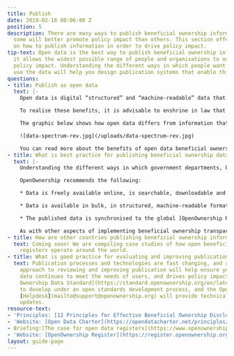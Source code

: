 ```yaml
---
title: Publish
date: 2019-02-16 00:06:00 Z
position: 5
description: There are many ways to publish beneficial ownership information publicly;
  some will better promote policy impact than others. This section offers guidance
  on how to publish information in order to drive policy impact.
tip-text: Open data is the best way to publish beneficial ownership information, as
  it allows the widest possible range of people and organisations to use it to drive
  policy impact. Understanding the different ways in which people want to access and
  use the data will help you design publication systems that enable this.
questions:
- title: Publish as open data
  text: |-
    Open data is digital “structured” and “machine-readable” data that is available free of charge and can be used and reused by anyone. Making the beneficial ownership data that you publish available as open data means it is easier for people and organisations to use it for public benefit. Structured data makes is possible to link beneficial ownership information with other data and improves the quality of the data. This helps ensure that your beneficial ownership register fulfills your policy goals.

    To realise these benefits, it is advisable to enshrine in law that the data you publish will be available as open data. Whilst enshrining in law public access to the data is of course important, open data goes further and can unlock additional policy impact. For example, you could include reference to publishing data “in accordance with the globally accepted principles and standards for open data in the [Open Data Charter](https://opendatacharter.net/principles/)".

    The graphic below shows how open data differs from information that is simply publicly available.

    ![data-spectrum-rev.jpg](/uploads/data-spectrum-rev.jpg)

    You can read more about the benefits of open data beneficial ownership information in our briefing - [the case for open data registers](https://www.openownership.org/uploads/briefing-on-beneficial-ownership-as-open-data.pdf). In addition, OpenOwnership is drafting guidance on what to consider when deciding which type of open data license to use for beneficial ownership data. This will be available in the coming months.
- title: What is best practice for publishing beneficial ownership data?
  text: |-
    Understanding the different ways in which government departments, businesses and civil society will want to access and use your beneficial ownership register to drive policy impact, will help design systems that enable this. In general, some people will want to search for a particular record, while others will want to analyse many records at once. This means publishing the data in ways that both humans and computers can read, understand and use it.

    OpenOwnership recommends the following:

    * Data is freely available online, is searchable, downloadable and reusable by the public, without a fee, proprietary software, or the need for registration. It is important to plan for publication processes and tools to be updated regularly, and in response to user feedback.

    * Data is available in bulk, in structured, machine-readable format that complies with the [Beneficial Ownership Data Standard](https://standard.openownership.org/en/latest/) (BODS). This could be via an API (which allows data users to access the data in machine-readable format such as JSON, direct from a website) and/or a bulk download service (where a copy of the entire registry data is put online at regular intervals in a downloadable open file format such as .csv).

    * The published data is synchronised to the global [OpenOwnership Register](https://register.openownership.org/), which links beneficial ownership data from across the world. This links national data with beneficial ownership data from other countries, increasing policy impact. This can be done using the API or bulk download solution mentioned above, and you can contact us for more information.

    As with other aspects of implementing beneficial ownership transparency, it is important to plan for publication processes and tools to be updated regularly, and in response to user feedback.
- title: How are other countries publishing beneficial ownership information?
  text: Coming soon! We are compiling case studies of how open beneficial ownership
    registers operate around the world.
- title: What is good practice for evaluating and improving publication?
  text: Publication processes and technologies are fast changing, and an iterative
    approach to reviewing and improving publication will help ensure your published
    data continues to meet the needs of users, and drives policy impact. The [Beneficial
    Ownership Data Standard](https://standard.openownership.org/en/latest/) will continue
    to develop under an open standards development process, and the OpenOwnership
    [Helpdesk](mailto@support@openownership.org) will provide technical support with
    updates.
resource-text:
- 'Principles: [12 Principles for Effective Beneficial Ownership Disclosure](/framework)'
- 'Website: [Open Data Charter](https://opendatacharter.net/principles/)'
- Briefing:[The case for open data registers](https://www.openownership.org/uploads/briefing-on-beneficial-ownership-as-open-data.pdf)
- 'Website: [OpenOwnership Register](https://register.openownership.org/)'
layout: guide-page
---
```



